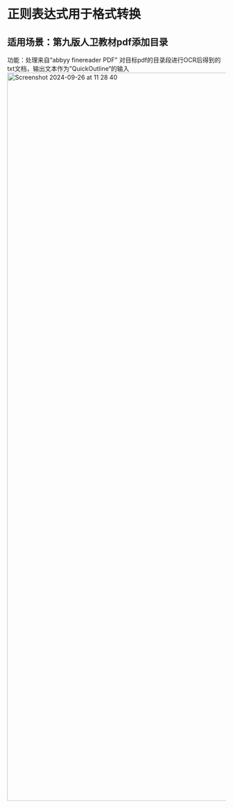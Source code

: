 # 正则表达式用于格式转换
适用场景：第九版人卫教材pdf添加目录
---
功能：处理来自“abbyy finereader PDF” 对目标pdf的目录段进行OCR后得到的txt文档，输出文本作为”QuickOutline“的输入
<img width="1680" alt="Screenshot 2024-09-26 at 11 28 40" src="https://github.com/user-attachments/assets/8ac0f7eb-cbdf-466b-b1a7-48d6d3b792df">
